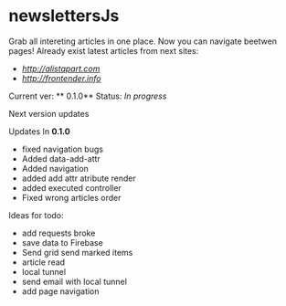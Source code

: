 #  newslettersJs

Grab all intereting articles in one place. Now you can navigate beetwen pages!
Already exist latest articles from next sites:
* *http://alistapart.com*
* *http://frontender.info*

Current ver: ** 0.1.0** Status: *In progress*

Next version updates

Updates In **0.1.0**

* fixed navigation bugs
* Added data-add-attr
* Added navigation
* added add attr atribute render
* added executed controller
* Fixed wrong articles order

Ideas for todo:

* add requests broke
* save data to Firebase
* Send grid send marked items
* article read
* local tunnel
* send email with local tunnel
* add page navigation